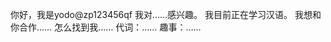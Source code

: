 你好，我是yodo@zp123456qf
我对……感兴趣。
我目前正在学习汉语。
我想和你合作……
怎么找到我……
代词：……
趣事：……

<!---
移动到页面上的下一个交互元素。趣事：……
zp123456qf/zp123456qf是一个特殊的存储库，因为它的'README.md（这个文件）出现在您的GitHub配置文件中。
--->

